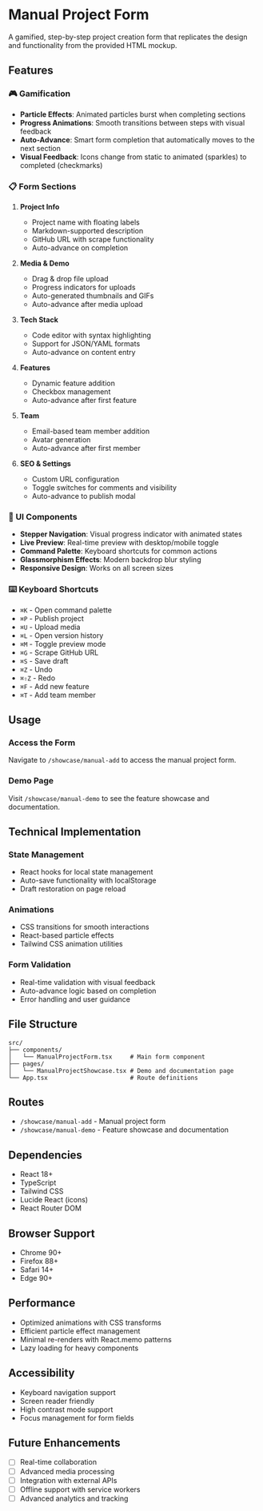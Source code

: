 # Manual Project Form

A gamified, step-by-step project creation form that replicates the design and functionality from the provided HTML mockup.

## Features

### 🎮 Gamification

- **Particle Effects**: Animated particles burst when completing sections
- **Progress Animations**: Smooth transitions between steps with visual feedback
- **Auto-Advance**: Smart form completion that automatically moves to the next section
- **Visual Feedback**: Icons change from static to animated (sparkles) to completed (checkmarks)

### 📋 Form Sections

1. **Project Info**
   - Project name with floating labels
   - Markdown-supported description
   - GitHub URL with scrape functionality
   - Auto-advance on completion

2. **Media & Demo**
   - Drag & drop file upload
   - Progress indicators for uploads
   - Auto-generated thumbnails and GIFs
   - Auto-advance after media upload

3. **Tech Stack**
   - Code editor with syntax highlighting
   - Support for JSON/YAML formats
   - Auto-advance on content entry

4. **Features**
   - Dynamic feature addition
   - Checkbox management
   - Auto-advance after first feature

5. **Team**
   - Email-based team member addition
   - Avatar generation
   - Auto-advance after first member

6. **SEO & Settings**
   - Custom URL configuration
   - Toggle switches for comments and visibility
   - Auto-advance to publish modal

### 🎨 UI Components

- **Stepper Navigation**: Visual progress indicator with animated states
- **Live Preview**: Real-time preview with desktop/mobile toggle
- **Command Palette**: Keyboard shortcuts for common actions
- **Glassmorphism Effects**: Modern backdrop blur styling
- **Responsive Design**: Works on all screen sizes

### ⌨️ Keyboard Shortcuts

- `⌘K` - Open command palette
- `⌘P` - Publish project
- `⌘U` - Upload media
- `⌘L` - Open version history
- `⌘M` - Toggle preview mode
- `⌘G` - Scrape GitHub URL
- `⌘S` - Save draft
- `⌘Z` - Undo
- `⌘⇧Z` - Redo
- `⌘F` - Add new feature
- `⌘T` - Add team member

## Usage

### Access the Form

Navigate to `/showcase/manual-add` to access the manual project form.

### Demo Page

Visit `/showcase/manual-demo` to see the feature showcase and documentation.

## Technical Implementation

### State Management

- React hooks for local state management
- Auto-save functionality with localStorage
- Draft restoration on page reload

### Animations

- CSS transitions for smooth interactions
- React-based particle effects
- Tailwind CSS animation utilities

### Form Validation

- Real-time validation with visual feedback
- Auto-advance logic based on completion
- Error handling and user guidance

## File Structure

```
src/
├── components/
│   └── ManualProjectForm.tsx     # Main form component
├── pages/
│   └── ManualProjectShowcase.tsx # Demo and documentation page
└── App.tsx                       # Route definitions
```

## Routes

- `/showcase/manual-add` - Manual project form
- `/showcase/manual-demo` - Feature showcase and documentation

## Dependencies

- React 18+
- TypeScript
- Tailwind CSS
- Lucide React (icons)
- React Router DOM

## Browser Support

- Chrome 90+
- Firefox 88+
- Safari 14+
- Edge 90+

## Performance

- Optimized animations with CSS transforms
- Efficient particle effect management
- Minimal re-renders with React.memo patterns
- Lazy loading for heavy components

## Accessibility

- Keyboard navigation support
- Screen reader friendly
- High contrast mode support
- Focus management for form fields

## Future Enhancements

- [ ] Real-time collaboration
- [ ] Advanced media processing
- [ ] Integration with external APIs
- [ ] Offline support with service workers
- [ ] Advanced analytics and tracking
